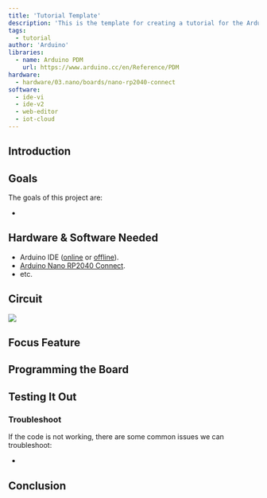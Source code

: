 ```yaml
---
title: 'Tutorial Template'
description: 'This is the template for creating a tutorial for the Arduino Documentation website.'
tags: 
  - tutorial
author: 'Arduino'
libraries: 
  - name: Arduino PDM
    url: https://www.arduino.cc/en/Reference/PDM
hardware:
  - hardware/03.nano/boards/nano-rp2040-connect
software:
  - ide-vi
  - ide-v2
  - web-editor
  - iot-cloud
---
```


## Introduction 

<!-- Write a short introduction to the tutorial. This should be maximum three sentences long and summarize what the tutorial is about. -->

## Goals

<!-- List here the goals of this tutorial. What will the tutorial try to teach the user? Try to keep it short, approx. 3-5 bullets. -->

The goals of this project are:

- 

## Hardware & Software Needed

<!-- List the hardware and software needed. This could be the IDEs, libraries but also the hardware such as the board for example. Make sure to link to whatever you are listing. -->

- Arduino IDE ([online](https://create.arduino.cc/) or [offline](https://www.arduino.cc/en/main/software)).
- [Arduino Nano RP2040 Connect](https://store.arduino.cc/nano-rp2040-connect).
- etc.

## Circuit

<!-- Add the image of the circuit here. This section should not need any text following the image, only a well thought alternative image text. -->

![](assets/)

## Focus Feature

<!-- This is the only heading you should rename to what the feature is about. Talk about the first feature you want this tutorial to highlight. You can use step-by-step instructions, images or code snippets to show examples. You can use subheading h3 here as well. You can also add how many of the "Focus Feature" headings as needed, however as the tutorials only focus on minimal features - this amount should not be higher than three.-->

## Programming the Board

<!-- Example code for the reader to copy and paste into their own sketch. This section should explain the different sections in the code. -->

## Testing It Out

<!-- After uploading the code, we should now start using it. Go through the flow with the reader. -->

### Troubleshoot


<!-- Add a bullet list of the things that could be the potential issue for something not working. -->

If the code is not working, there are some common issues we can troubleshoot:

- 

## Conclusion

<!-- Add a conclusion to what this tutorial has gone through. Connect back to what you wrote in the "Goals" section. -->

